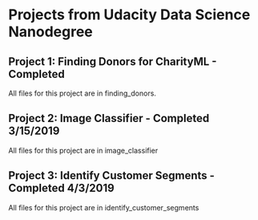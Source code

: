 # Projects from Udacity Data Science Nanodegree

## Project 1: Finding Donors for CharityML - Completed 

All files for this project are in finding_donors.

## Project 2: Image Classifier - Completed 3/15/2019

All files for this project are in image_classifier

## Project 3: Identify Customer Segments - Completed 4/3/2019

All files for this project are in identify_customer_segments
